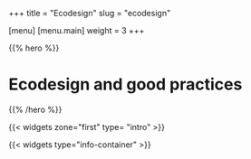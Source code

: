 +++
title = "Ecodesign"
slug = "ecodesign"

[menu]
	[menu.main]
		weight = 3
+++

{{% hero %}}

# Ecodesign and good practices

{{% /hero %}}

{{< widgets zone="first" type= "intro" >}}

{{< widgets type="info-container" >}}
